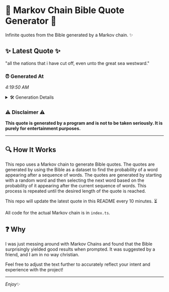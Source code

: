 # 📖 Markov Chain Bible Quote Generator 📖

Infinite quotes from the Bible generated by a Markov chain. ✨

## ✨ Latest Quote ✨
"all the nations that i have cut off, even unto the great sea westward."

### ⏰ Generated At
*4:19:50 AM*

<details>
    <summary>🛠️ Generation Details</summary>
    <p>
        <strong>🌱 Seed:</strong> all<br>
        <strong>🔄 Iterations:</strong> 13<br>
        <strong>📜 Context History:</strong><br>[ all ]: the<br>[ all, the ]: nations<br>[ all, the, nations ]: that<br>[ all, the, nations, that ]: i<br>[ all, the, nations, that, i ]: have<br>[ all, the, nations, that, i, have ]: cut<br>[ the, nations, that, i, have, cut ]: off,<br>[ nations, that, i, have, cut, off, ]: even<br>[ that, i, have, cut, off,, even ]: unto<br>[ i, have, cut, off,, even, unto ]: the<br>[ have, cut, off,, even, unto, the ]: great<br>[ cut, off,, even, unto, the, great ]: sea<br>[ off,, even, unto, the, great, sea ]: westward.<br>
    </p>
</details>

### ⚠️ Disclaimer ⚠️
**This quote is generated by a program and is not to be taken seriously. It is purely for entertainment purposes.**

---

## 🔍 How It Works

This repo uses a Markov chain to generate Bible quotes. The quotes are generated by using the Bible as a dataset to find the probability of a word appearing after a sequence of words. The quotes are generated by starting with a random word and then selecting the next word based on the probability of it appearing after the current sequence of words. This process is repeated until the desired length of the quote is reached.

This repo will update the latest quote in this README every 10 minutes. ⏳

All code for the actual Markov chain is in `index.ts`.

## ❓ Why

I was just messing around with Markov Chains and found that the Bible surprisingly yielded good results when prompted. 
It was suggested by a friend, and I am in no way christian.

Feel free to adjust the text further to accurately reflect your intent and experience with the project!

---

*Enjoy*✨

